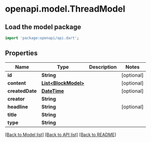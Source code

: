 # openapi.model.ThreadModel

## Load the model package
```dart
import 'package:openapi/api.dart';
```

## Properties
Name | Type | Description | Notes
------------ | ------------- | ------------- | -------------
**id** | **String** |  | [optional] 
**content** | [**List&lt;BlockModel&gt;**](BlockModel.md) |  | [optional] 
**createdDate** | [**DateTime**](DateTime.md) |  | [optional] 
**creator** | **String** |  | 
**headline** | **String** |  | [optional] 
**title** | **String** |  | 
**type** | **String** |  | 

[[Back to Model list]](../README.md#documentation-for-models) [[Back to API list]](../README.md#documentation-for-api-endpoints) [[Back to README]](../README.md)


